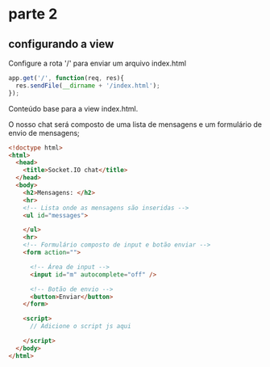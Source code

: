 # parte 2
## configurando a view
Configure a rota '/' para enviar um arquivo index.html
```js
app.get('/', function(req, res){
  res.sendFile(__dirname + '/index.html');
});
```

Conteúdo base para a view index.html. 

O nosso chat será composto de uma lista de mensagens e um formulário de envio de mensagens;
```html
<!doctype html>
<html>
  <head>
    <title>Socket.IO chat</title>
  </head>
  <body>
    <h2>Mensagens: </h2>
    <hr>
    <!-- Lista onde as mensagens são inseridas -->
    <ul id="messages">

    </ul>
    <hr>
    <!-- Formulário composto de input e botão enviar -->
    <form action="">

      <!-- Área de input -->
      <input id="m" autocomplete="off" />

      <!-- Botão de envio -->
      <button>Enviar</button>
    </form>

    <script>
      // Adicione o script js aqui

    </script>
  </body>
</html>

```
